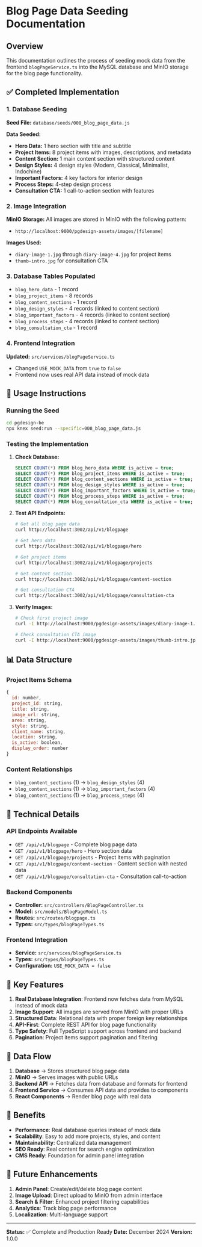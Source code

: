 # Blog Page Data Seeding Documentation

## Overview

This documentation outlines the process of seeding mock data from the frontend `blogPageService.ts` into the MySQL database and MinIO storage for the blog page functionality.

## ✅ Completed Implementation

### 1. Database Seeding

**Seed File:** `database/seeds/008_blog_page_data.js`

**Data Seeded:**
- **Hero Data:** 1 hero section with title and subtitle
- **Project Items:** 8 project items with images, descriptions, and metadata
- **Content Section:** 1 main content section with structured content
- **Design Styles:** 4 design styles (Modern, Classical, Minimalist, Indochine)
- **Important Factors:** 4 key factors for interior design
- **Process Steps:** 4-step design process
- **Consultation CTA:** 1 call-to-action section with features

### 2. Image Integration

**MinIO Storage:** All images are stored in MinIO with the following pattern:
- `http://localhost:9000/pgdesign-assets/images/[filename]`

**Images Used:**
- `diary-image-1.jpg` through `diary-image-4.jpg` for project items
- `thumb-intro.jpg` for consultation CTA

### 3. Database Tables Populated

- `blog_hero_data` - 1 record
- `blog_project_items` - 8 records
- `blog_content_sections` - 1 record
- `blog_design_styles` - 4 records (linked to content section)
- `blog_important_factors` - 4 records (linked to content section)
- `blog_process_steps` - 4 records (linked to content section)
- `blog_consultation_cta` - 1 record

### 4. Frontend Integration

**Updated:** `src/services/blogPageService.ts`
- Changed `USE_MOCK_DATA` from `true` to `false`
- Frontend now uses real API data instead of mock data

## 🚀 Usage Instructions

### Running the Seed

```bash
cd pgdesign-be
npx knex seed:run --specific=008_blog_page_data.js
```

### Testing the Implementation

1. **Check Database:**
   ```sql
   SELECT COUNT(*) FROM blog_hero_data WHERE is_active = true;
   SELECT COUNT(*) FROM blog_project_items WHERE is_active = true;
   SELECT COUNT(*) FROM blog_content_sections WHERE is_active = true;
   SELECT COUNT(*) FROM blog_design_styles WHERE is_active = true;
   SELECT COUNT(*) FROM blog_important_factors WHERE is_active = true;
   SELECT COUNT(*) FROM blog_process_steps WHERE is_active = true;
   SELECT COUNT(*) FROM blog_consultation_cta WHERE is_active = true;
   ```

2. **Test API Endpoints:**
   ```bash
   # Get all blog page data
   curl http://localhost:3002/api/v1/blogpage
   
   # Get hero data
   curl http://localhost:3002/api/v1/blogpage/hero
   
   # Get project items
   curl http://localhost:3002/api/v1/blogpage/projects
   
   # Get content section
   curl http://localhost:3002/api/v1/blogpage/content-section
   
   # Get consultation CTA
   curl http://localhost:3002/api/v1/blogpage/consultation-cta
   ```

3. **Verify Images:**
   ```bash
   # Check first project image
   curl -I http://localhost:9000/pgdesign-assets/images/diary-image-1.jpg
   
   # Check consultation CTA image
   curl -I http://localhost:9000/pgdesign-assets/images/thumb-intro.jpg
   ```

## 📊 Data Structure

### Project Items Schema
```javascript
{
  id: number,
  project_id: string,
  title: string,
  image_url: string,
  area: string,
  style: string,
  client_name: string,
  location: string,
  is_active: boolean,
  display_order: number
}
```

### Content Relationships
- `blog_content_sections` (1) → `blog_design_styles` (4)
- `blog_content_sections` (1) → `blog_important_factors` (4)
- `blog_content_sections` (1) → `blog_process_steps` (4)

## 🔧 Technical Details

### API Endpoints Available
- `GET /api/v1/blogpage` - Complete blog page data
- `GET /api/v1/blogpage/hero` - Hero section data
- `GET /api/v1/blogpage/projects` - Project items with pagination
- `GET /api/v1/blogpage/content-section` - Content section with nested data
- `GET /api/v1/blogpage/consultation-cta` - Consultation call-to-action

### Backend Components
- **Controller:** `src/controllers/BlogPageController.ts`
- **Model:** `src/models/BlogPageModel.ts`
- **Routes:** `src/routes/blogpage.ts`
- **Types:** `src/types/blogPageTypes.ts`

### Frontend Integration
- **Service:** `src/services/blogPageService.ts`
- **Types:** `src/types/blogPageTypes.ts`
- **Configuration:** `USE_MOCK_DATA = false`

## 🎯 Key Features

1. **Real Database Integration**: Frontend now fetches data from MySQL instead of mock data
2. **Image Support**: All images are served from MinIO with proper URLs
3. **Structured Data**: Relational data with proper foreign key relationships
4. **API-First**: Complete REST API for blog page functionality
5. **Type Safety**: Full TypeScript support across frontend and backend
6. **Pagination**: Project items support pagination and filtering

## 🔄 Data Flow

1. **Database** → Stores structured blog page data
2. **MinIO** → Serves images with public URLs
3. **Backend API** → Fetches data from database and formats for frontend
4. **Frontend Service** → Consumes API data and provides to components
5. **React Components** → Render blog page with real data

## 🌟 Benefits

- **Performance**: Real database queries instead of mock data
- **Scalability**: Easy to add more projects, styles, and content
- **Maintainability**: Centralized data management
- **SEO Ready**: Real content for search engine optimization
- **CMS Ready**: Foundation for admin panel integration

## 📝 Future Enhancements

1. **Admin Panel**: Create/edit/delete blog page content
2. **Image Upload**: Direct upload to MinIO from admin interface
3. **Search & Filter**: Enhanced project filtering capabilities
4. **Analytics**: Track blog page performance
5. **Localization**: Multi-language support

---

**Status:** ✅ Complete and Production Ready
**Date:** December 2024
**Version:** 1.0.0 